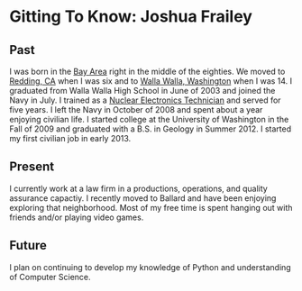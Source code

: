 # Gitting To Know: Joshua Frailey

## Past
I was born in the [Bay Area](http://en.wikipedia.org/wiki/Bay_area) right in the middle of the eighties. We moved to [Redding, CA](http://en.wikipedia.org/wiki/Redding,_California) when I was six and to [Walla Walla, Washington](http://en.wikipedia.org/wiki/Walla_Walla) when I was 14. I graduated from Walla Walla High School in June of 2003 and joined the Navy in July.  I trained as a [Nuclear Electronics Technician](http://en.wikipedia.org/wiki/Electronics_technician_%28United_States_Navy%29#Nuclear) and served for five years. I left the Navy in October of 2008 and spent about a year enjoying civilian life. I started college at the University of Washington in the Fall of 2009 and graduated with a B.S. in Geology in Summer 2012. I started my first civilian job in early 2013.

## Present
I currently work at a law firm in a productions, operations, and quality assurance capactiy. I recently moved to Ballard and have been enjoying exploring that neighborhood. Most of my free time is spent hanging out with friends and/or playing video games.

## Future
I plan on continuing to develop my knowledge of Python and understanding of Computer Science.
